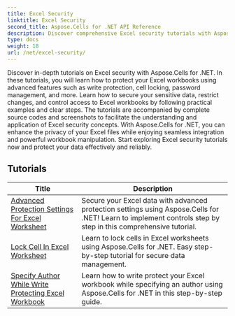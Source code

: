 ```yaml
---
title: Excel Security
linktitle: Excel Security
second_title: Aspose.Cells for .NET API Reference
description: Discover comprehensive Excel security tutorials with Aspose.Cells for .NET. Protect your Excel files and control access to sensitive data.
type: docs
weight: 18
url: /net/excel-security/
---
```

Discover in-depth tutorials on Excel security with Aspose.Cells for .NET. In these tutorials, you will learn how to protect your Excel workbooks using advanced features such as write protection, cell locking, password management, and more. Learn how to secure your sensitive data, restrict changes, and control access to Excel workbooks by following practical examples and clear steps. The tutorials are accompanied by complete source codes and screenshots to facilitate the understanding and application of Excel security concepts. With Aspose.Cells for .NET, you can enhance the privacy of your Excel files while enjoying seamless integration and powerful workbook manipulation. Start exploring Excel security tutorials now and protect your data effectively and reliably.

## Tutorials 
| Title | Description |
| --- | --- |
| [Advanced Protection Settings For Excel Worksheet](./advanced-protection-settings-for-excel-worksheet/) | Secure your Excel data with advanced protection settings using Aspose.Cells for .NET! Learn to implement controls step by step in this comprehensive tutorial. |  
| [Lock Cell In Excel Worksheet](./lock-cell-in-excel-worksheet/) | Learn to lock cells in Excel worksheets using Aspose.Cells for .NET. Easy step-by-step tutorial for secure data management. |  
| [Specify Author While Write Protecting Excel Workbook](./specify-author-while-write-protecting-excel-workbook/) | Learn how to write protect your Excel workbook while specifying an author using Aspose.Cells for .NET in this step-by-step guide. |  
